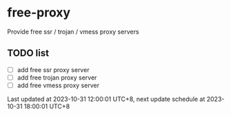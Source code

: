 
# free-proxy
Provide free ssr / trojan / vmess proxy servers


## TODO list
- [ ] add free ssr proxy server
- [ ] add free trojan proxy server
- [ ] add free vmess proxy server

Last updated at 2023-10-31 12:00:01 UTC+8, next update schedule at 2023-10-31 18:00:01 UTC+8


